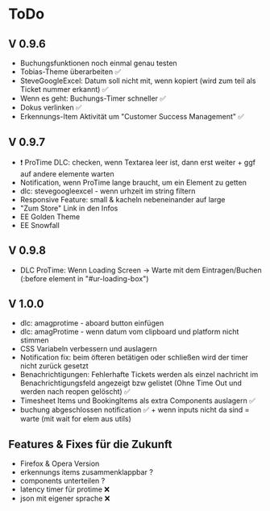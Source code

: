 # ToDo


## V 0.9.6
 - Buchungsfunktionen noch einmal genau testen
 - Tobias-Theme überarbeiten ✅
 - SteveGoogleExcel: Datum soll nicht mit, wenn kopiert (wird zum teil als Ticket nummer erkannt) ✅
 - Wenn es geht: Buchungs-Timer schneller ✅
 - Dokus verlinken ✅
 - Erkennungs-Item Aktivität um "Customer Success Management" ✅

## V 0.9.7
 - ❗️ ProTime DLC: checken, wenn Textarea leer ist, dann erst weiter + ggf auf andere elemente warten
 - Notification, wenn ProTime lange braucht, um ein Element zu getten
 - dlc: stevegoogleexcel - wenn urhzeit im string filtern
 - Responsive Feature: small & kacheln nebeneinander auf large
 - "Zum Store" Link in den Infos
 - EE Golden Theme
 - EE Snowfall
 
## V 0.9.8
 - DLC ProTime: Wenn Loading Screen -> Warte mit dem Eintragen/Buchen (:before element in "#ur-loading-box")
 
## V 1.0.0

 - dlc: amagprotime - aboard button einfügen
 - dlc: amagProtime - wenn datum vom clipboard und platform nicht stimmen
 - CSS Variabeln verbessern und auslagern
 - Notification fix: beim öfteren betätigen oder schließen wird der timer nicht zurück gesetzt
 - Benachrichtigungen: Fehlerhafte Tickets werden als einzel nachricht im Benachrichtigungsfeld angezeigt bzw gelistet (Ohne Time Out und werden nach reopen gelöscht) ✅
 - Timesheet Items und BookingItems als extra Components auslagern ✅
 - buchung abgeschlossen notification ✅
                + wenn inputs nicht da sind = warte (mit wait for elem aus utils)
 
 
 ## Features & Fixes für die Zukunft

 - Firefox & Opera Version
 - erkennungs items zusammenklappbar ?
 - components unterteilen ?
 - latency timer für protime ❌
 - json mit eigener sprache ❌